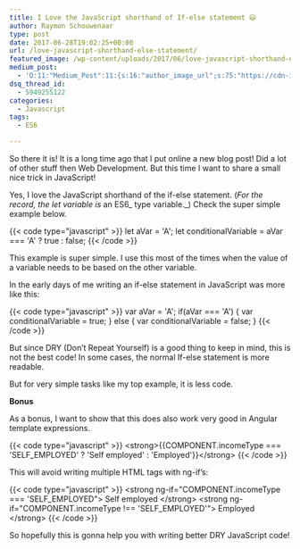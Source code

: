 ```yaml
---
title: I Love the JavaScript shorthand of If-else statement 😃
author: Raymon Schouwenaar
type: post
date: 2017-06-28T19:02:25+00:00
url: /love-javascript-shorthand-else-statement/
featured_image: /wp-content/uploads/2017/06/love-javascript-shorthand-else-statement-photo.jpg
medium_post:
  - 'O:11:"Medium_Post":11:{s:16:"author_image_url";s:75:"https://cdn-images-1.medium.com/fit/c/200/200/1*W5ssxLrDoscNIwTcu_fDEA.jpeg";s:10:"author_url";s:33:"https://medium.com/@rsschouwenaar";s:11:"byline_name";N;s:12:"byline_email";N;s:10:"cross_link";s:3:"yes";s:2:"id";s:12:"e55ea8e8c77f";s:21:"follower_notification";s:3:"yes";s:7:"license";s:19:"all-rights-reserved";s:14:"publication_id";s:2:"-1";s:6:"status";s:6:"public";s:3:"url";s:99:"https://medium.com/@rsschouwenaar/i-love-the-javascript-shorthand-of-if-else-statement-e55ea8e8c77f";}'
dsq_thread_id:
  - 5949255122
categories:
  - Javascript
tags:
  - ES6

---
```

So there it is! It is a long time ago that I put online a new blog post! Did a lot of other stuff then Web Development. But this time I want to share a small nice trick in JavaScript!

Yes, I love the JavaScript shorthand of the if-else statement. (_For the record, the let variable is_ an ES6_ type variable._) Check the super simple example below.

{{< code type="javascript" >}}
  let aVar = 'A';
  let conditionalVariable = aVar === 'A' ? true : false;
{{< /code >}}

This example is super simple. I use this most of the times when the value of a variable needs to be based on the other variable.

In the early days of me writing an if-else statement in JavaScript was more like this:

{{< code type="javascript" >}}
  var aVar = 'A';
  if(aVar === 'A') {
    var conditionalVariable = true;
  } else {
    var conditionalVariable = false;
  }
{{< /code >}}

But since DRY (Don&#8217;t Repeat Yourself) is a good thing to keep in mind, this is not the best code! In some cases, the normal If-else statement is more readable.

But for very simple tasks like my top example, it is less code.

**Bonus**

As a bonus, I want to show that this does also work very good in Angular template expressions.

{{< code type="javascript" >}}
&lt;strong&gt;{{COMPONENT.incomeType === 'SELF_EMPLOYED' ? 'Self employed' : 'Employed'}}&lt;/strong&gt;
{{< /code >}}

This will avoid writing multiple HTML tags with ng-if&#8217;s:

{{< code type="javascript" >}}
&lt;strong ng-if="COMPONENT.incomeType === 'SELF_EMPLOYED"&gt;
    Self employed
&lt;/strong&gt;
&lt;strong ng-if="COMPONENT.incomeType !== 'SELF_EMPLOYED'"&gt;
    Employed
&lt;/strong&gt;
{{< /code >}}

So hopefully this is gonna help you with writing better DRY JavaScript code!